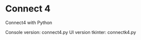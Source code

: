 # Connect 4
Connect4 with Python

Console version:     connect4.py
UI version tkinter:  connectk4.py
